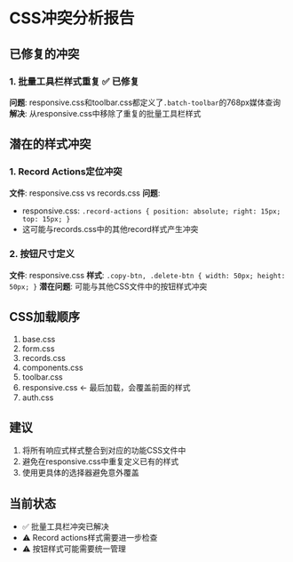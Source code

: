 # CSS冲突分析报告

## 已修复的冲突

### 1. 批量工具栏样式重复 ✅ 已修复
**问题**: responsive.css和toolbar.css都定义了`.batch-toolbar`的768px媒体查询
**解决**: 从responsive.css中移除了重复的批量工具栏样式

## 潜在的样式冲突

### 1. Record Actions定位冲突
**文件**: responsive.css vs records.css
**问题**: 
- responsive.css: `.record-actions { position: absolute; right: 15px; top: 15px; }`
- 这可能与records.css中的其他record样式产生冲突

### 2. 按钮尺寸定义
**文件**: responsive.css
**样式**: `.copy-btn, .delete-btn { width: 50px; height: 50px; }`
**潜在问题**: 可能与其他CSS文件中的按钮样式冲突

## CSS加载顺序
1. base.css
2. form.css
3. records.css
4. components.css
5. toolbar.css
6. responsive.css ← 最后加载，会覆盖前面的样式
7. auth.css

## 建议
1. 将所有响应式样式整合到对应的功能CSS文件中
2. 避免在responsive.css中重复定义已有的样式
3. 使用更具体的选择器避免意外覆盖

## 当前状态
- ✅ 批量工具栏冲突已解决
- ⚠️ Record actions样式需要进一步检查
- ⚠️ 按钮样式可能需要统一管理